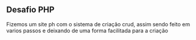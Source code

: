 ## Desafio PHP 

<p>Fizemos um site ph com o sistema de criação crud, assim sendo feito em varios passos e deixando de uma forma facilitada para a criação</p>
